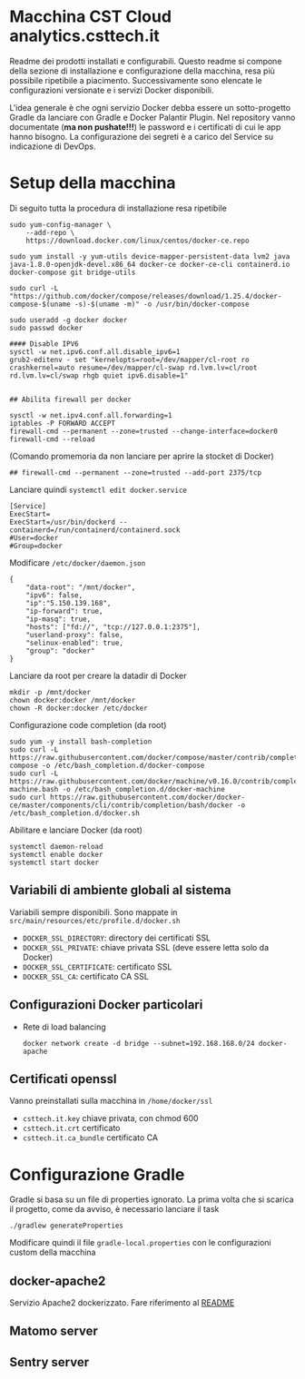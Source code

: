 # Macchina CST Cloud analytics.csttech.it

Readme dei prodotti installati e configurabili.
Questo readme si compone della sezione di installazione e configurazione della macchina, resa più possibile ripetibile a piacimento.
Successivamente sono elencate le configurazioni versionate e i servizi Docker disponibili.

L'idea generale è che ogni servizio Docker debba essere un sotto-progetto Gradle da lanciare con Gradle e Docker Palantir Plugin.
Nel repository vanno documentate (**ma non pushate!!!**) le password e i certificati di cui le app hanno bisogno.
La configurazione dei segreti è a carico del Service su indicazione di DevOps.

# Setup della macchina

Di seguito tutta la procedura di installazione resa ripetibile

    sudo yum-config-manager \
        --add-repo \
        https://download.docker.com/linux/centos/docker-ce.repo

    sudo yum install -y yum-utils device-mapper-persistent-data lvm2 java java-1.8.0-openjdk-devel.x86_64 docker-ce docker-ce-cli containerd.io docker-compose git bridge-utils
 
    sudo curl -L "https://github.com/docker/compose/releases/download/1.25.4/docker-compose-$(uname -s)-$(uname -m)" -o /usr/bin/docker-compose
    
    sudo useradd -g docker docker
    sudo passwd docker
     
    #### Disable IPV6
    sysctl -w net.ipv6.conf.all.disable_ipv6=1
    grub2-editenv - set "kernelopts=root=/dev/mapper/cl-root ro crashkernel=auto resume=/dev/mapper/cl-swap rd.lvm.lv=cl/root rd.lvm.lv=cl/swap rhgb quiet ipv6.disable=1"
     
     
    ## Abilita firewall per docker
     
    sysctl -w net.ipv4.conf.all.forwarding=1
    iptables -P FORWARD ACCEPT
    firewall-cmd --permanent --zone=trusted --change-interface=docker0
    firewall-cmd --reload 

 
(Comando promemoria da non lanciare per aprire la stocket di Docker)   
 
    ## firewall-cmd --permanent --zone=trusted --add-port 2375/tcp

Lanciare quindi `systemctl edit docker.service`

    [Service]
    ExecStart=
    ExecStart=/usr/bin/dockerd --containerd=/run/containerd/containerd.sock
    #User=docker
    #Group=docker

Modificare `/etc/docker/daemon.json`

    {
        "data-root": "/mnt/docker",
        "ipv6": false,
        "ip":"5.150.139.168",
        "ip-forward": true,
        "ip-masq": true,
        "hosts": ["fd://", "tcp://127.0.0.1:2375"],
        "userland-proxy": false,
        "selinux-enabled": true,
        "group": "docker"
    }


Lanciare da root per creare la datadir di Docker

    mkdir -p /mnt/docker
    chown docker:docker /mnt/docker
    chown -R docker:docker /etc/docker
    

Configurazione code completion (da root)

    sudo yum -y install bash-completion
    sudo curl -L https://raw.githubusercontent.com/docker/compose/master/contrib/completion/bash/docker-compose -o /etc/bash_completion.d/docker-compose
    sudo curl -L https://raw.githubusercontent.com/docker/machine/v0.16.0/contrib/completion/bash/docker-machine.bash -o /etc/bash_completion.d/docker-machine
    sudo curl https://raw.githubusercontent.com/docker/docker-ce/master/components/cli/contrib/completion/bash/docker -o /etc/bash_completion.d/docker.sh

Abilitare e lanciare Docker (da root)

    systemctl daemon-reload
    systemctl enable docker
    systemctl start docker

## Variabili di ambiente globali al sistema

Variabili sempre disponibili. Sono mappate in `src/main/resources/etc/profile.d/docker.sh`

- `DOCKER_SSL_DIRECTORY`: directory dei certificati SSL
- `DOCKER_SSL_PRIVATE`: chiave privata SSL (deve essere letta solo da Docker)
- `DOCKER_SSL_CERTIFICATE`: certificato SSL
- `DOCKER_SSL_CA`: certificato CA SSL

## Configurazioni Docker particolari

- Rete di load balancing

      docker network create -d bridge --subnet=192.168.168.0/24 docker-apache

## Certificati openssl

Vanno preinstallati sulla macchina in `/home/docker/ssl`

- `csttech.it.key` chiave privata, con chmod 600
- `csttech.it.crt` certificato
- `csttech.it.ca_bundle` certificato CA

# Configurazione Gradle

Gradle si basa su un file di properties ignorato. La prima volta che si scarica il progetto, come da avviso,
è necessario lanciare il task

    ./gradlew generateProperties
    
Modificare quindi il file `gradle-local.properties` con le configurazioni custom della macchina

## docker-apache2

Servizio Apache2 dockerizzato. Fare riferimento al [README](./docker-apache2/README.md)

## Matomo server

## Sentry server
